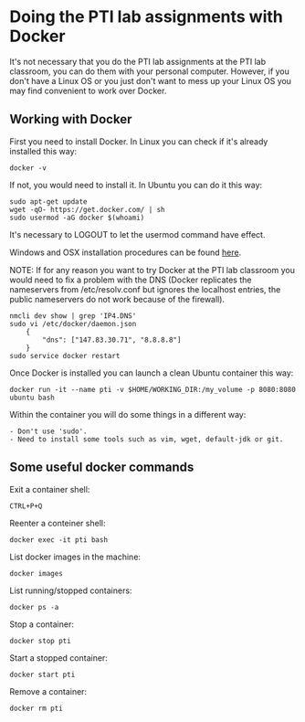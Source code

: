 # Doing the PTI lab assignments with Docker

It's not necessary that you do the PTI lab assignments at the PTI lab classroom, you can do them with your personal computer. However, if you don't have a Linux OS or you just don't want to mess up your Linux OS you may find convenient to work over Docker. 

## Working with Docker 

First you need to install Docker. In Linux you can check if it's already installed this way:

    docker -v

If not, you would need to install it. In Ubuntu you can do it this way:

    sudo apt-get update
    wget -qO- https://get.docker.com/ | sh
    sudo usermod -aG docker $(whoami)

It's necessary to LOGOUT to let the usermod command have effect.

Windows and OSX installation procedures can be found [here](https://docs.docker.com/install/).

NOTE: If for any reason you want to try Docker at the PTI lab classroom you would need to fix a problem with the DNS (Docker replicates the nameservers from /etc/resolv.conf but ignores the localhost entries, the public nameservers do not work because of the firewall).  
    
    nmcli dev show | grep 'IP4.DNS'
    sudo vi /etc/docker/daemon.json
        {
            "dns": ["147.83.30.71", "8.8.8.8"]
        }
    sudo service docker restart

Once Docker is installed you can launch a clean Ubuntu container this way:

    docker run -it --name pti -v $HOME/WORKING_DIR:/my_volume -p 8080:8080 ubuntu bash

Within the container you will do some things in a different way:

    - Don't use 'sudo'. 
    - Need to install some tools such as vim, wget, default-jdk or git.


## Some useful docker commands

Exit a container shell:

    CTRL+P+Q

Reenter a conteiner shell:

    docker exec -it pti bash

List docker images in the machine:

    docker images

List running/stopped containers:

    docker ps -a

Stop a container:

    docker stop pti

Start a stopped container:

    docker start pti

Remove a container:

    docker rm pti
















